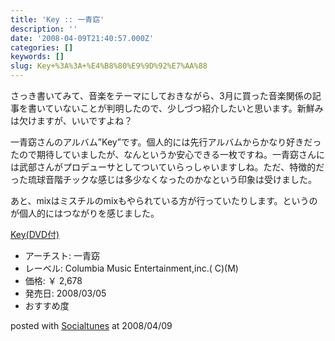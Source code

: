 ```yaml
---
title: 'Key :: 一青窈'
description: ''
date: '2008-04-09T21:40:57.000Z'
categories: []
keywords: []
slug: Key+%3A%3A+%E4%B8%80%E9%9D%92%E7%AA%88
---
```

さっき書いてみて、音楽をテーマにしておきながら、3月に買った音楽関係の記事を書いていないことが判明したので、少しづつ紹介したいと思います。新鮮みは欠けますが、いいですよね？

一青窈さんのアルバム”Key”です。個人的には先行アルバムからかなり好きだったので期待していましたが、なんというか安心できる一枚ですね。一青窈さんには武部さんがプロデューサとしてついていらっしゃいますしね。ただ、特徴的だった琉球音階チックな感じは多少なくなったのかなという印象は受けました。

あと、mixはミスチルのmixもやられている方が行っていたりします。というのが個人的にはつながりを感じました。

[Key(DVD付)](http://www.amazon.co.jp/exec/obidos/ASIN/B00127ISVS/qli-22/ref=nosim "Key(DVD付)")

*   アーチスト: 一青窈
*   レーベル: Columbia Music Entertainment,inc.( C)(M)
*   価格: ￥ 2,678
*   発売日: 2008/03/05
*   おすすめ度

posted with [Socialtunes](http://socialtunes.net) at 2008/04/09